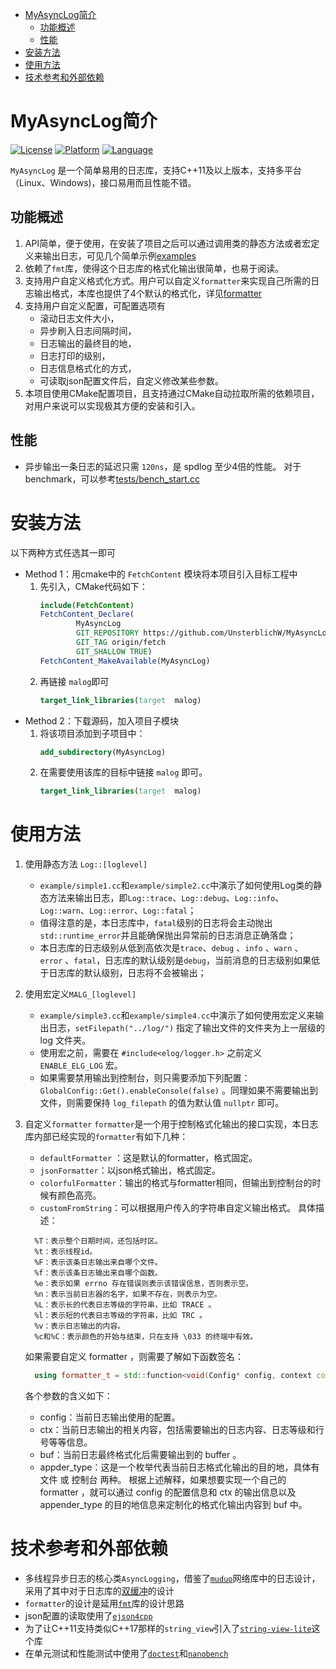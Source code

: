 
<!-- TOC -->
- [MyAsyncLog简介](#myasynclog简介)
  - [功能概述](#功能概述)
  - [性能](#性能)
- [安装方法](#安装方法)
- [使用方法](#使用方法)
- [技术参考和外部依赖](#技术参考和外部依赖)
<!-- TOC -->

# MyAsyncLog简介
[![License](https://img.shields.io/badge/License-MIT-green)](https://github.com/ACking-you/MyAsyncLog/blob/master/LICENSE)
[![Platform](https://img.shields.io/badge/Platform-Cross--platformable-blue)](https://img.shields.io/badge/Platform-Cross--platformable-blue)
[![Language](https://img.shields.io/badge/Language-C%2B%2B11%20or%20above-red)](https://en.cppreference.com/w/cpp/compiler_support/11)

`MyAsyncLog` 是一个简单易用的日志库，支持C++11及以上版本，支持多平台（Linux、Windows)，接口易用而且性能不错。

## 功能概述
1. API简单，便于使用，在安装了项目之后可以通过调用类的静态方法或者宏定义来输出日志，可见几个简单示例[examples](https://github.com/UnsterblichW/MyAsyncLog/blob/main/examples)
2. 依赖了`fmt`库，使得这个日志库的格式化输出很简单，也易于阅读。
3. 支持用户自定义格式化方式。用户可以自定义`formatter`来实现自己所需的日志输出格式，本库也提供了4个默认的格式化，详见[formatter](https://github.com/UnsterblichW/MyAsyncLog/blob/main/include/malog/formatter.h)
4. 支持用户自定义配置，可配置选项有
   * 滚动日志文件大小，
   * 异步刷入日志间隔时间，
   * 日志输出的最终目的地，
   * 日志打印的级别，
   * 日志信息格式化的方式，
   * 可读取json配置文件后，自定义修改某些参数。
5. 本项目使用CMake配置项目，且支持通过CMake自动拉取所需的依赖项目，对用户来说可以实现极其方便的安装和引入。

## 性能
* 异步输出一条日志的延迟只需 `120ns`，是 spdlog 至少4倍的性能。
对于benchmark，可以参考[tests/bench_start.cc](https://github.com/UnsterblichW/MyAsyncLog/blob/master/tests/bench_start.cc)

# 安装方法
以下两种方式任选其一即可
* Method 1：用cmake中的 `FetchContent` 模块将本项目引入目标工程中
  1. 先引入，CMake代码如下：
        ```cmake
        include(FetchContent)
        FetchContent_Declare(
                MyAsyncLog
                GIT_REPOSITORY https://github.com/UnsterblichW/MyAsyncLog.git
                GIT_TAG origin/fetch
                GIT_SHALLOW TRUE)
        FetchContent_MakeAvailable(MyAsyncLog)
        ```
  2. 再链接 `malog`即可
        ```cmake
        target_link_libraries(target  malog)
        ```
* Method 2：下载源码，加入项目子模块
    1. 将该项目添加到子项目中：
        ```cmake
        add_subdirectory(MyAsyncLog)
        ```
    2. 在需要使用该库的目标中链接 `malog` 即可。
        ```cmake
        target_link_libraries(target  malog)
        ```
# 使用方法
1. 使用静态方法 `Log::[loglevel]`
   * `example/simple1.cc`和`example/simple2.cc`中演示了如何使用Log类的静态方法来输出日志，即`Log::trace`、`Log::debug`、`Log::info`、`Log::warn`、`Log::error`、`Log::fatal`；
   * 值得注意的是，本日志库中，`fatal`级别的日志将会主动抛出`std::runtime_error`并且能确保抛出异常前的日志消息正确落盘；
   * 本日志库的日志级别从低到高依次是`trace`、`debug` 、`info` 、`warn` 、`error` 、`fatal`，日志库的默认级别是`debug`，当前消息的日志级别如果低于日志库的默认级别，日志将不会被输出；
2. 使用宏定义`MALG_[loglevel]`
   * `example/simple3.cc`和`example/simple4.cc`中演示了如何使用宏定义来输出日志，`setFilepath("../log/")` 指定了输出文件的文件夹为上一层级的 log 文件夹。
   * 使用宏之前，需要在 `#include<elog/logger.h>` 之前定义 `ENABLE_ELG_LOG` 宏。
   * 如果需要禁用输出到控制台，则只需要添加下列配置：`GlobalConfig::Get().enableConsole(false)` 。同理如果不需要输出到文件，则需要保持 `log_filepath` 的值为默认值 `nullptr` 即可。
3. 自定义`formatter`
    `formatter`是一个用于控制格式化输出的接口实现，本日志库内部已经实现的`formatter`有如下几种：
    * `defaultFormatter` ：这是默认的formatter，格式固定。
    * `jsonFormatter`：以json格式输出，格式固定。
    * `colorfulFormatter`：输出的格式与formatter相同，但输出到控制台的时候有颜色高亮。
    * `customFromString`：可以根据用户传入的字符串自定义输出格式。 具体描述：
    ```shell
      %T：表示整个日期时间，还包括时区。
      %t：表示线程id。
      %F：表示该条日志输出来自哪个文件。
      %f：表示该条日志输出来自哪个函数。
      %e：表示如果 errno 存在错误则表示该错误信息，否则表示空。
      %n：表示当前日志器的名字，如果不存在，则表示为空。
      %L：表示长的代表日志等级的字符串，比如 TRACE 。
      %l：表示短的代表日志等级的字符串，比如 TRC 。
      %v：表示日志输出的内容。
      %c和%C：表示颜色的开始与结束，只在支持 \033 的终端中有效。
    ```
    如果需要自定义 formatter ，则需要了解如下函数签名：
    ```c++
      using formatter_t = std::function<void(Config* config, context const& ctx, buffer_t&buf,Appenders apender_type)>;
    ```
    各个参数的含义如下：

    * config：当前日志输出使用的配置。
    * ctx：当前日志输出的相关内容，包括需要输出的日志内容、日志等级和行号等等信息。
    * buf：当前日志最终格式化后需要输出到的 buffer 。
    * appder_type：这是一个枚举代表当前日志格式化输出的目的地，具体有 文件 或 控制台 两种。
    根据上述解释，如果想要实现一个自己的 formatter ，就可以通过 config 的配置信息和 ctx 的输出信息以及 appender_type 的目的地信息来定制化的格式化输出内容到 buf 中。

# 技术参考和外部依赖
* 多线程异步日志的核心类`AsyncLogging`，借鉴了[`muduo`](https://github.com/chenshuo/muduo)网络库中的日志设计，采用了其中对于日志库的[双缓冲](https://github.com/chenshuo/muduo/blob/master/muduo/base/AsyncLogging.h)的设计
* `formatter`的设计是延用[`fmt`](https://github.com/fmtlib/fmt)库的设计思路
* json配置的读取使用了[`ejson4cpp`](https://gitee.com/acking-you/ejson4cpp)
* 为了让C++11支持类似C++17那样的`string_view`引入了[`string-view-lite`](https://github.com/martinmoene/string-view-lite)这个库
* 在单元测试和性能测试中使用了[`doctest`](https://github.com/doctest/doctest)和[`nanobench`](https://github.com/martinus/nanobench)
